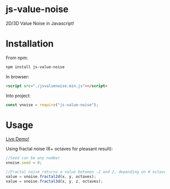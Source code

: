 # js-value-noise
2D/3D Value Noise in Javascript!

# Installation
From npm:
```bash
npm install js-value-noise
```

In browser:
```html
<script src="./jsvaluenoise.min.js"></script>
```

Into project:
```javascript
const vnoise = require("js-value-noise");
```

# Usage
[Live Demo!](https://codepen.io/_bm/full/EXEPpO/)

Using fractal noise (6+ octaves for pleasant result):
```javascript
//Seed can be any number
vnoise.seed = 0;

//Fractal noise returns a value between -2 and 2, depending on # octaves
value = vnoise.fractal2d(x, y, octaves);
value = vnoise.fractal3d(x, y, z, octaves);
```

